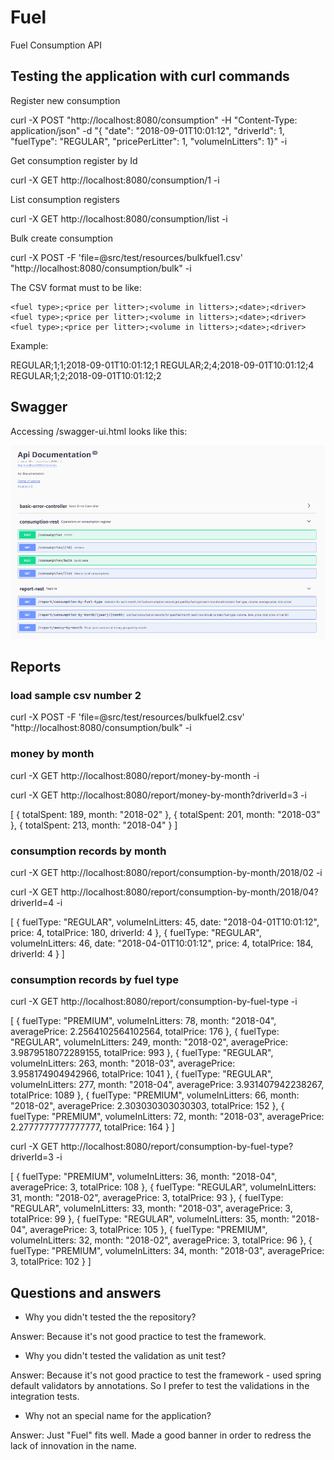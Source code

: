# Fuel
Fuel Consumption API

## Testing the application with curl commands

Register new consumption

curl -X POST "http://localhost:8080/consumption" -H "Content-Type: application/json" -d "{ \"date\": \"2018-09-01T10:01:12\", \"driverId\": 1, \"fuelType\": \"REGULAR\", \"pricePerLitter\": 1, \"volumeInLitters\": 1}" -i

Get consumption register by Id

curl -X GET http://localhost:8080/consumption/1 -i

List consumption registers

curl -X GET http://localhost:8080/consumption/list -i

Bulk create consumption

curl -X POST -F 'file=@src/test/resources/bulkfuel1.csv' "http://localhost:8080/consumption/bulk" -i

The CSV format must to be like:

```text
<fuel type>;<price per litter>;<volume in litters>;<date>;<driver>
<fuel type>;<price per litter>;<volume in litters>;<date>;<driver>
<fuel type>;<price per litter>;<volume in litters>;<date>;<driver>
```

Example:

REGULAR;1;1;2018-09-01T10:01:12;1
REGULAR;2;4;2018-09-01T10:01:12;4
REGULAR;1;2;2018-09-01T10:01:12;2

## Swagger

Accessing /swagger-ui.html looks like this:

![Swagger](docs/swagger.png)

## Reports

### load sample csv number 2

curl -X POST -F 'file=@src/test/resources/bulkfuel2.csv' "http://localhost:8080/consumption/bulk" -i

### money by month

curl -X GET http://localhost:8080/report/money-by-month -i

curl -X GET http://localhost:8080/report/money-by-month?driverId=3 -i

[
	{
		totalSpent: 189,
		month: "2018-02"
	},
	{
		totalSpent: 201,
		month: "2018-03"
	},
	{
		totalSpent: 213,
		month: "2018-04"
	}
]

### consumption records by month

curl -X GET http://localhost:8080/report/consumption-by-month/2018/02 -i

curl -X GET http://localhost:8080/report/consumption-by-month/2018/04?driverId=4 -i

[
	{
		fuelType: "REGULAR",
		volumeInLitters: 45,
		date: "2018-04-01T10:01:12",
		price: 4,
		totalPrice: 180,
		driverId: 4
	},
	{
		fuelType: "REGULAR",
		volumeInLitters: 46,
		date: "2018-04-01T10:01:12",
		price: 4,
		totalPrice: 184,
		driverId: 4
	}
]

### consumption records by fuel type

curl -X GET http://localhost:8080/report/consumption-by-fuel-type -i

[
	{
		fuelType: "PREMIUM",
		volumeInLitters: 78,
		month: "2018-04",
		averagePrice: 2.2564102564102564,
		totalPrice: 176
	},
	{
		fuelType: "REGULAR",
		volumeInLitters: 249,
		month: "2018-02",
		averagePrice: 3.9879518072289155,
		totalPrice: 993
	},
	{
		fuelType: "REGULAR",
		volumeInLitters: 263,
		month: "2018-03",
		averagePrice: 3.958174904942966,
		totalPrice: 1041
	},
	{
		fuelType: "REGULAR",
		volumeInLitters: 277,
		month: "2018-04",
		averagePrice: 3.931407942238267,
		totalPrice: 1089
	},
	{
		fuelType: "PREMIUM",
		volumeInLitters: 66,
		month: "2018-02",
		averagePrice: 2.303030303030303,
		totalPrice: 152
	},
	{
		fuelType: "PREMIUM",
		volumeInLitters: 72,
		month: "2018-03",
		averagePrice: 2.2777777777777777,
		totalPrice: 164
	}
]

curl -X GET http://localhost:8080/report/consumption-by-fuel-type?driverId=3 -i

[
	{
		fuelType: "PREMIUM",
		volumeInLitters: 36,
		month: "2018-04",
		averagePrice: 3,
		totalPrice: 108
	},
	{
		fuelType: "REGULAR",
		volumeInLitters: 31,
		month: "2018-02",
		averagePrice: 3,
		totalPrice: 93
	},
	{
		fuelType: "REGULAR",
		volumeInLitters: 33,
		month: "2018-03",
		averagePrice: 3,
		totalPrice: 99
	},
	{
		fuelType: "REGULAR",
		volumeInLitters: 35,
		month: "2018-04",
		averagePrice: 3,
		totalPrice: 105
	},
	{
		fuelType: "PREMIUM",
		volumeInLitters: 32,
		month: "2018-02",
		averagePrice: 3,
		totalPrice: 96
	},
	{
		fuelType: "PREMIUM",
		volumeInLitters: 34,
		month: "2018-03",
		averagePrice: 3,
		totalPrice: 102
	}
]

## Questions and answers

* Why you didn't tested the the repository?

Answer: Because it's not good practice to test the framework.

* Why you didn't tested the validation as unit test?

Answer: Because it's not good practice to test the framework - used spring default validators by annotations. So I prefer to test the validations in the integration tests.

* Why not an special name for the application?

Answer: Just "Fuel" fits well. Made a good banner in order to redress the lack of innovation in the name.
